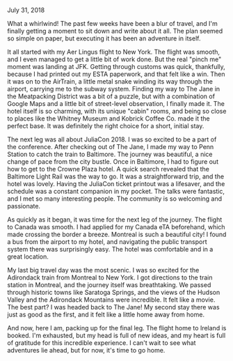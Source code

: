 July 31, 2018

What a whirlwind! The past few weeks have been a blur of travel, and I'm finally getting a moment to sit down and write about it all. The plan seemed so simple on paper, but executing it has been an adventure in itself.

It all started with my Aer Lingus flight to New York. The flight was smooth, and I even managed to get a little bit of work done. But the real "pinch me" moment was landing at JFK. Getting through customs was quick, thankfully, because I had printed out my ESTA paperwork, and that felt like a win. Then it was on to the AirTrain, a little metal snake winding its way through the airport, carrying me to the subway system. Finding my way to The Jane in the Meatpacking District was a bit of a puzzle, but with a combination of Google Maps and a little bit of street-level observation, I finally made it. The hotel itself is so charming, with its unique "cabin" rooms, and being so close to places like the Whitney Museum and Kobrick Coffee Co. made it the perfect base. It was definitely the right choice for a short, initial stay.

The next leg was all about JuliaCon 2018. I was so excited to be a part of the conference. After checking out of The Jane, I made my way to Penn Station to catch the train to Baltimore. The journey was beautiful, a nice change of pace from the city bustle. Once in Baltimore, I had to figure out how to get to the Crowne Plaza hotel. A quick search revealed that the Baltimore Light Rail was the way to go. It was a straightforward trip, and the hotel was lovely. Having the JuliaCon ticket printout was a lifesaver, and the schedule was a constant companion in my pocket. The talks were fantastic, and I met so many interesting people. The community is so welcoming and passionate.

As quickly as it began, it was time for the next leg of the journey. The flight to Canada was smooth. I had applied for my Canada eTA beforehand, which made crossing the border a breeze. Montreal is such a beautiful city! I found a bus from the airport to my hotel, and navigating the public transport system there was surprisingly easy. The hotel was comfortable and in a great location.

My last big travel day was the most scenic. I was so excited for the Adirondack train from Montreal to New York. I got directions to the train station in Montreal, and the journey itself was breathtaking. We passed through historic towns like Saratoga Springs, and the views of the Hudson Valley and the Adirondack Mountains were incredible. It felt like a movie. The best part? I was headed back to The Jane! My second stay there was just as good as the first, and it felt like a little home away from home.

And now, here I am, packing up for the final leg. The flight home to Ireland is booked. I'm exhausted, but my head is full of new ideas, and my heart is full of gratitude for this incredible experience. I can't wait to see what adventures lie ahead, but for now, it's time to go home.
